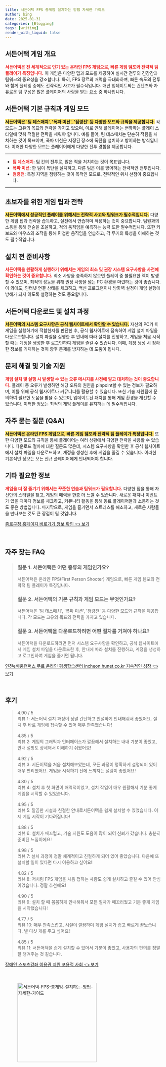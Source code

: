 ```yaml
---
title: 서든어택 FPS 총게임 설치하는 방법 자세한 가이드
author: bing
date: 2025-01-31
categories: [Blogging]
tags: [writing]
render_with_liquid: false
---
```



<h2 id='게임_개요'>서든어택 게임 개요</h2>

<p><b><span style="color: #ee2323;">서든어택은 전 세계적으로 인기 있는 온라인 FPS 게임으로, 빠른 게임 템포와 전략적 팀 플레이가 특징입니다.</span></b> 이 게임은 다양한 맵과 모드를 제공하여 실시간 전투의 긴장감과 팀워크의 중요성을 강조합니다. 특히, FPS 장르의 매력을 극대화하며, 빠른 속도의 전투와 함께 플레잉 중에도 전략적인 사고가 필수적입니다. 매년 업데이트되는 컨텐츠와 자유로운 팀 구성은 많은 플레이어의 사랑을 받는 요소 중 하나입니다.</p>

<h2 id='게임_규칙_및_모드'>서든어택 기본 규칙과 게임 모드</h2>

<p><b><span style="background-color: #ffe066;">서든어택은 '팀 데스매치', '폭파 미션', '점령전' 등 다양한 모드와 규칙을 제공합니다.</span></b> 각 모드는 고유의 목표와 전략을 가지고 있으며, 이로 인해 플레이어는 변화하는 플레이 스타일에 맞춰 적절한 전략을 세워야 합니다. 예를 들어, 팀 데스매치는 단순히 적팀을 처치하는 것이 목표이며, 폭파 미션은 지정된 장소에 폭탄을 설치하고 방어하는 방식입니다. 이러한 다양한 모드는 플레이어에게 다양한 전투 경험을 제공합니다.</p>

<hr />

<ul>
    <li><b><span style="color: #ee2323;">팀 데스매치</span></b>: 팀 간의 전투로, 많은 적을 처치하는 것이 목표입니다.</li>
    <li><b><span style="color: #ee2323;">폭파 미션</span></b>: 한 팀이 폭탄을 설치하고, 다른 팀은 이를 방어하는 전략적인 전투입니다.</li>
    <li><b><span style="color: #ee2323;">점령전</span></b>: 특정 지역을 점령하는 것이 목적인 모드로, 전략적인 위치 선점이 중요합니다.</li>
</ul>

<hr />

<h2 id='초보자_팁_및_전략'>초보자를 위한 게임 팁과 전략</h2>

<p><b><span style="background-color: #ffe066;">서든어택에서 성공적인 플레이를 위해서는 전략적 사고와 팀워크가 필수적입니다.</span></b> 다양한 게임 팁과 전략을 습득하고, 실전에서 연습하며 적용하는 것이 중요합니다. 팀원과의 소통을 통해 전술을 조율하고, 적의 움직임을 예측하는 능력 또한 필수적입니다. 또한 키보드와 마우스의 조작을 통해 민첩한 움직임을 연습하고, 각 무기의 특성을 이해하는 것도 필수적입니다.</p>

<h2 id='설치_전_준비'>설치 전 준비사항</h2>

<p><b><span style="color: #ee2323;">서든어택을 원활하게 실행하기 위해서는 게임의 최소 및 권장 시스템 요구사항을 사전에 확인하는 것이 중요합니다.</span></b> 최소 사양을 충족하지 않으면 플레이 중 불필요한 렉이 발생할 수 있으며, 최적의 성능을 위해 권장 사양을 넘는 PC 환경을 마련하는 것이 좋습니다. 이 외에도, 인터넷 연결 상태를 체크하고, 백신 프로그램이나 방화벽 설정이 게임 실행에 방해가 되지 않도록 설정하는 것도 중요합니다.</p>

<h2 id='다운로드및설치_과정'>서든어택 다운로드 및 설치 과정</h2>

<p><b><span style="background-color: #ffe066;">서든어택의 시스템 요구사항은 공식 웹사이트에서 확인할 수 있습니다.</span></b> 자신의 PC가 이 게임을 실행하기에 적합한지를 판단한 후, 공식 웹사이트에 접속하여 게임 설치 파일을 다운로드합니다. 설치 파일을 실행한 후 안내에 따라 설치를 진행하고, 게임을 처음 시작할 때는 계정을 생성한 후 로그인하여 게임을 즐길 수 있습니다. 이때, 계정 생성 시 정확한 정보를 기재하는 것이 향후 문제를 방지하는 데 도움이 됩니다.</p>

<h2 id='문제해결_및_기술_지원'>문제 해결 및 기술 지원</h2>

<p><b><span style="color: #ee2323;">게임 설치 및 실행 시 발생할 수 있는 오류 메시지를 사전에 알고 대처하는 것이 중요합니다.</span></b> 플레이 중 오류가 발생하면 해당 오류의 원인을 pinpoint할 수 있는 정보가 필요하며, 이를 위해 공식 웹사이트나 커뮤니티를 활용할 수 있습니다. 또한 기술 지원팀에 문의하여 필요한 도움을 받을 수 있으며, 업데이트된 패치를 통해 게임 환경을 개선할 수 있습니다. 이러한 정보는 최적의 게임 플레이를 유지하는 데 필수적입니다.</p>

<h2 id='자주_묻는_질문'>자주 묻는 질문 (Q&A)</h2>

<p><b><span style="background-color: #ffe066;">서든어택은 온라인 FPS 게임으로, 빠른 게임 템포와 전략적 팀 플레이가 특징입니다.</span></b> 또한 다양한 모드와 규칙을 통해 플레이어는 여러 상황에서 다양한 전략을 사용할 수 있습니다. 다운로드 절차에 대한 질문도 많은데, 시스템 요구사항을 확인한 후 공식 웹사이트에서 설치 파일을 다운로드하고, 계정을 생성한 후에 게임을 즐길 수 있습니다. 이러한 기본적인 정보는 모든 신규 플레이어에게 안내되어야 합니다.</p>

<h2 id='기타_정보'>기타 필요한 정보</h2>

<p><b><span style="color: #ee2323;">게임을 더 잘 즐기기 위해서는 꾸준한 연습과 팀워크가 필요합니다.</span></b> 다양한 팁을 통해 자신만의 스타일을 찾고, 게임의 매력을 한층 더 느낄 수 있습니다. 새로운 패치나 이벤트가 있을 때마다 정보를 체크하고, 커뮤니티 활동을 통해 동료 플레이어들과 소통하는 것도 좋은 방법입니다. 마지막으로, 게임을 즐기면서 스트레스를 해소하고, 새로운 사람들을 만나보는 것도 큰 장점이 될 것입니다.</p>


<p><a class="click-button" title="종로구청 홈페이지 바로가기 정보 확인" href="https://adkhouse.github.io/posts/%EC%A2%85%EB%A1%9C%EA%B5%AC%EC%B2%AD-%ED%99%88%ED%8E%98%EC%9D%B4%EC%A7%80-%EB%B0%94%EB%A1%9C%EA%B0%80%EA%B8%B0-%EC%A0%95%EB%B3%B4-%ED%99%95%EC%9D%B8/" rel="dofollow">종로구청 홈페이지 바로가기 정보 확인 👈 보기</a></p><br>
<h2 id='자주_찾는_FAQ'>자주 찾는 FAQ</h2>
<div itemscope="" itemtype="https://schema.org/FAQPage"> 
<blockquote> 
<div itemscope="" itemprop="mainEntity" itemtype="https://schema.org/Question"> 
<h3 itemprop="name">질문 1. 서든어택은 어떤 종류의 게임인가요?</h3> 
<div itemscope="" itemprop="acceptedAnswer" itemtype="https://schema.org/Answer"> 
<span itemprop="text"> 
<p>서든어택은 온라인 FPS(First Person Shooter) 게임으로, 빠른 게임 템포와 전략적 팀 플레이가 특징입니다.</p> 
</span> 
</div> 
</div> 
<div itemscope="" itemprop="mainEntity" itemtype="https://schema.org/Question"> 
<h3 itemprop="name">질문 2. 서든어택의 기본 규칙과 게임 모드는 무엇인가요?</h3> 
<div itemscope="" itemprop="acceptedAnswer" itemtype="https://schema.org/Answer"> 
<span itemprop="text"> 
<p>서든어택은 '팀 데스매치', '폭파 미션', '점령전' 등 다양한 모드와 규칙을 제공합니다. 각 모드는 고유의 목표와 전략을 가지고 있습니다.</p> 
</span> 
</div> 
</div> 
<div itemscope="" itemprop="mainEntity" itemtype="https://schema.org/Question"> 
<h3 itemprop="name">질문 3. 서든어택을 다운로드하려면 어떤 절차를 거쳐야 하나요?</h3> 
<div itemscope="" itemprop="acceptedAnswer" itemtype="https://schema.org/Answer"> 
<span itemprop="text"> 
<p>서든어택을 다운로드하려면 먼저 시스템 요구사항을 확인하고, 공식 웹사이트에서 게임 설치 파일을 다운로드한 후, 안내에 따라 설치를 진행하고, 계정을 생성하고 로그인하여 게임을 즐기면 됩니다.</p> 
</span> 
</div> 
</div> 
</blockquote> 
</div>
<p><a class="click-button" title="인천e배움캠퍼스 무료 온라인 평생학습센터 incheon.hunet.co.kr 지속적인 성장" href="https://adkhouse.github.io/posts/%EC%9D%B8%EC%B2%9Ce%EB%B0%B0%EC%9B%80%EC%BA%A0%ED%8D%BC%EC%8A%A4-%EB%AC%B4%EB%A3%8C-%EC%98%A8%EB%9D%BC%EC%9D%B8-%ED%8F%89%EC%83%9D%ED%95%99%EC%8A%B5%EC%84%BC%ED%84%B0-incheon.hunet.co.kr-%EC%A7%80%EC%86%8D%EC%A0%81%EC%9D%B8-%EC%84%B1%EC%9E%A5/" rel="dofollow">인천e배움캠퍼스 무료 온라인 평생학습센터 incheon.hunet.co.kr 지속적인 성장 👈 보기</a></p><br>
<h2 id='후기'>후기</h2>
<div itemscope itemtype="https://schema.org/Product">
  <blockquote>
  <div itemprop="review" itemscope itemtype="https://schema.org/Review">
      <div itemprop="reviewRating" itemscope itemtype="https://schema.org/Rating"> <span itemprop="ratingValue">4.90</span> / <span itemprop="bestRating">5</span> </div>
      <span itemprop="reviewBody">리뷰 1: 서든어택 설치 과정이 정말 간단하고 친절하게 안내해줘서 좋았어요. 설치 후 바로 게임에 접속할 수 있어 매우 만족했습니다!</span>
  </div>
  <br>
  <div itemprop="review" itemscope itemtype="https://schema.org/Review">
      <div itemprop="reviewRating" itemscope itemtype="https://schema.org/Rating"> <span itemprop="ratingValue">4.85</span> / <span itemprop="bestRating">5</span> </div>
      <span itemprop="reviewBody">리뷰 2: 게임의 그래픽과 인터페이스가 깔끔해서 설치하는 내내 기분이 좋았고, 안내 설명도 상세해서 이해하기 쉬웠어요!</span>
  </div>
  <br>
  <div itemprop="review" itemscope itemtype="https://schema.org/Review">
      <div itemprop="reviewRating" itemscope itemtype="https://schema.org/Rating"> <span itemprop="ratingValue">4.92</span> / <span itemprop="bestRating">5</span> </div>
      <span itemprop="reviewBody">리뷰 3: 서든어택을 처음 설치해보았는데, 모든 과정이 명확하게 설명되어 있어 매우 편리했어요. 게임을 시작하기 전에 느껴지는 설렘이 좋았어요!</span>
  </div>
  <br>
  <div itemprop="review" itemscope itemtype="https://schema.org/Review">
      <div itemprop="reviewRating" itemscope itemtype="https://schema.org/Rating"> <span itemprop="ratingValue">4.80</span> / <span itemprop="bestRating">5</span> </div>
      <span itemprop="reviewBody">리뷰 4: 설치 후 첫 화면이 매력적이었고, 설치 작업이 매우 원활해서 기분 좋게 게임을 시작할 수 있었습니다.</span>
  </div>
  <br>
  <div itemprop="review" itemscope itemtype="https://schema.org/Review">
      <div itemprop="reviewRating" itemscope itemtype="https://schema.org/Rating"> <span itemprop="ratingValue">4.95</span> / <span itemprop="bestRating">5</span> </div>
      <span itemprop="reviewBody">리뷰 5: 깔끔한 시설과 친절한 안내로서든어택을 쉽게 설치할 수 있었습니다. 이제 게임 시작이 기다려집니다!</span>
  </div>
  <br>
  <div itemprop="review" itemscope itemtype="https://schema.org/Review">
      <div itemprop="reviewRating" itemscope itemtype="https://schema.org/Rating"> <span itemprop="ratingValue">4.88</span> / <span itemprop="bestRating">5</span> </div>
      <span itemprop="reviewBody">리뷰 6: 설치가 매끄럽고, 기술 지원도 도움이 많이 되어 신뢰가 갔습니다. 충분히 준비된 느낌이에요!</span>
  </div>
  <br>
  <div itemprop="review" itemscope itemtype="https://schema.org/Review">
      <div itemprop="reviewRating" itemscope itemtype="https://schema.org/Rating"> <span itemprop="ratingValue">4.98</span> / <span itemprop="bestRating">5</span> </div>
      <span itemprop="reviewBody">리뷰 7: 설치 과정이 정말 체계적이고 친절하게 되어 있어 좋았습니다. 다음에 또 설치할 일이 있다면 다시 이용하고 싶어요!</span>
  </div>
  <br>
  <div itemprop="review" itemscope itemtype="https://schema.org/Review">
      <div itemprop="reviewRating" itemscope itemtype="https://schema.org/Rating"> <span itemprop="ratingValue">4.82</span> / <span itemprop="bestRating">5</span> </div>
      <span itemprop="reviewBody">리뷰 8: 저처럼 FPS 게임을 처음 접하는 사람도 쉽게 설치하고 즐길 수 있어 안심이었습니다. 정말 추천해요!</span>
  </div>
  <br>
  <div itemprop="review" itemscope itemtype="https://schema.org/Review">
      <div itemprop="reviewRating" itemscope itemtype="https://schema.org/Rating"> <span itemprop="ratingValue">4.90</span> / <span itemprop="bestRating">5</span> </div>
      <span itemprop="reviewBody">리뷰 9: 설치 할 때 꼼꼼하게 안내해줘서 모든 절차가 매끄러웠고 기분 좋게 게임을 시작했습니다!</span>
  </div>
  <br>
  <div itemprop="review" itemscope itemtype="https://schema.org/Review">
      <div itemprop="reviewRating" itemscope itemtype="https://schema.org/Rating"> <span itemprop="ratingValue">4.77</span> / <span itemprop="bestRating">5</span> </div>
      <span itemprop="reviewBody">리뷰 10: 매우 만족스럽고, 시설이 깔끔하며 게임 설치가 쉽고 빠르게 끝났습니다. 별 다섯 개를 주고 싶어요!</span>
  </div>
  <br>
  <div itemprop="review" itemscope itemtype="https://schema.org/Review">
      <div itemprop="reviewRating" itemscope itemtype="https://schema.org/Rating"> <span itemprop="ratingValue">4.85</span> / <span itemprop="bestRating">5</span> </div>
      <span itemprop="reviewBody">리뷰 11: 서든어택을 쉽게 설치할 수 있어서 기분이 좋았고, 사용자의 편의를 정말 잘 챙겨주는 것 같습니다.</span>
  </div>
  </blockquote>
</div>
<p><a class="click-button" title="장애인 스포츠강좌 이용권 지원 포용적 사회" href="https://adkhouse.github.io/posts/%EC%9E%A5%EC%95%A0%EC%9D%B8-%EC%8A%A4%ED%8F%AC%EC%B8%A0%EA%B0%95%EC%A2%8C-%EC%9D%B4%EC%9A%A9%EA%B6%8C-%EC%A7%80%EC%9B%90-%ED%8F%AC%EC%9A%A9%EC%A0%81-%EC%82%AC%ED%9A%8C/" rel="dofollow">장애인 스포츠강좌 이용권 지원 포용적 사회 👈 보기</a></p><br>
<figure class="image"><img src="https://adkhouse.github.io/assets/img/thumbnail/서든어택-FPS-총게임-설치하는-방법-자세한-가이드.webp" alt="서든어택-FPS-총게임-설치하는-방법-자세한-가이드" width="256" height="256"></figure>